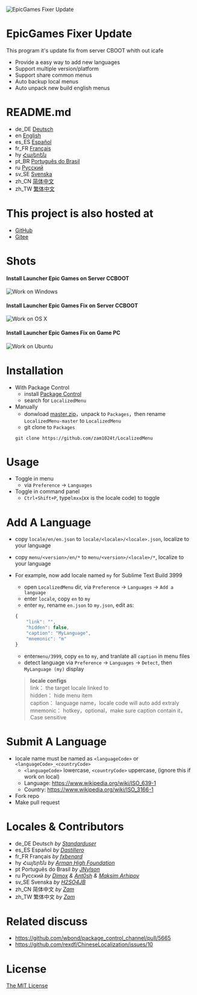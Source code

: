 ![EpicGames Fixer Update ](https://github.com/meteor2024/EpicGamesFixer/blob/main/shots/6615685.png)
#  EpicGames Fixer Update  
This program it's update fix from server CBOOT whith out icafe

- Provide a easy way to add new languages
- Support multiple version/platform
- Support share common menus
- Auto backup local menus
- Auto unpack new build english menus

# README.md
- de_DE [Deutsch](readme/README.de_DE.md)
- en [English](README.md)
- es_ES [Español](readme/README.es_ES.md)
- fr_FR [Français](readme/README.fr_FR.md)
- hy [Հայերեն](readme/README.hy.md)
- pt_BR [Português do Brasil](readme/README.pt_BR.md)
- ru [Русский](readme/README.ru.md)
- sv_SE [Svenska](readme/README.sv_SE.md)
- zh_CN [简体中文](readme/README.zh_CN.md)
- zh_TW [繁体中文](readme/README.zh_TW.md)

# This project is also hosted at
- [GitHub](https://github.com/zam1024t/LocalizedMenu)
- [Gitee](https://gitee.com/zam1024t/LocalizedMenu)

# Shots
#### Install Launcher Epic Games on Server CCBOOT
![Work on Windows](https://github.com/meteor2024/EpicGamesFixer/blob/main/shots/EpicLauncherPC.gif)
#### Install Launcher Epic Games Fix on Server CCBOOT
![Work on OS X](https://github.com/meteor2024/EpicGamesFixer/blob/main/shots/Server.gif)
#### Install Launcher Epic Games Fix on Game PC
![Work on Ubuntu](https://github.com/meteor2024/EpicGamesFixer/blob/main/shots/GamePC.gif)

# Installation
- With Package Control
	- install [Package Control](https://packagecontrol.io/installation)
	- search for `LocalizedMenu`
- Manually
	- donwload [master.zip](https://github.com/zam1024t/LocalizedMenu/archive/master.zip)，unpack to `Packages`，then rename `LocalizedMenu-master` to `LocalizedMenu`
	- git clone to `Packages`
	```
	git clone https://github.com/zam1024t/LocalizedMenu
	```

# Usage
- Toggle in menu
	- via `Preference` -> `Languages`
- Toggle in command panel
	- `Ctrl+Shift+P`, type`lmxx`(*xx* is the locale code) to toggle

# Add A Language
- copy `locale/en/en.json` to `locale/<locale>/<locale>.json`, localize to your language
- copy `menu/<version>/en/*` to `menu/<version>/<locale>/*`, localize to your language
- For example, now add locale named `my` for Sublime Text Build 3999
	- open `LocalizedMenu` dir, via `Preference` -> `Languages` -> `Add a language`
	- enter `locale`, copy `en` to `my`
	- enter `my`, rename `en.json` to `my.json`, edit as:

	```JavaScript
	{
		"link": "",
		"hidden": false,
		"caption": "MyLanguage",
		"mnemonic": "m"
	}
	```

	- enter`menu/3999`, copy `en` to `my`, and tranlate all `caption` in menu files
	- detect language via `Preference` -> `Languages` -> `Detect`, then `MyLanguage (my)` display

	> **locale configs**<br>
	> link： the target locale linked to<br>
	> hidden： hide menu item<br>
	> caption： language name，locale code will auto add extraly<br>
	> mnemonic： hotkey，optional，make sure caption contain it，Case sensitive

# Submit A Language
- locale name must be named as `<languageCode>` or `<languageCode>_<countryCode>`
	- `<languageCode>` lowercase, `<countryCode>` uppercase, (ignore this if work on local)
	- Language: https://www.wikipedia.org/wiki/ISO_639-1
	- Country: https://www.wikipedia.org/wiki/ISO_3166-1
- Fork repo
- Make pull request

# Locales & Contributors
- de_DE Deutsch *by [Standarduser](https://github.com/Standarduser)*
- es_ES Español *by [Dastillero](https://github.com/dap39)*
- fr_FR Français *by [fxbenard](https://github.com/fxbenard)*
- hy Հայերեն *by [Arman High Foundation](https://github.com/ArmanHigh)*
- pt Português do Brasil *by [JNylson](https://github.com/jnylson)*
- ru Русский *by [Dimox](http://dimox.name) & [Ant0sh](https://github.com/Ant0sh) & [Maksim Arhipov](https://github.com/OSPanel)*
- sv_SE Svenska *by [H2SO4JB](https://github.com/H2SO4JB)*
- zh_CN 简体中文 *by [Zam](https://github.com/zam1024t)*
- zh_TW 繁体中文 *by [Zam](https://github.com/zam1024t)*

# Related discuss
- https://github.com/wbond/package_control_channel/pull/5665
- https://github.com/rexdf/ChineseLocalization/issues/10

# License
[The MIT License](LICENSE)
